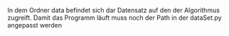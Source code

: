 In dem Ordner data befindet sich dar Datensatz auf den der Algorithmus zugreift. Damit das Programm läuft muss noch der Path in der dataSet.py angepasst werden
